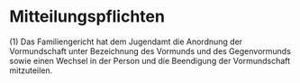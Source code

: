 # Mitteilungspflichten

(1) Das Familiengericht hat dem Jugendamt die Anordnung der Vormundschaft unter Bezeichnung des Vormunds und des Gegenvormunds sowie einen Wechsel in der Person und die Beendigung der Vormundschaft mitzuteilen.